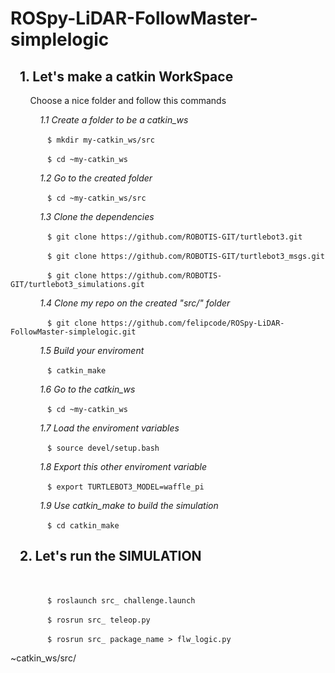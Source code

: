 # __ROSpy-LiDAR-FollowMaster-simplelogic__


## &nbsp;&nbsp; __1. Let's make a catkin WorkSpace__ 

&nbsp;&nbsp; &nbsp;&nbsp; &nbsp;&nbsp;Choose a nice folder and follow this commands



&nbsp;&nbsp; &nbsp;&nbsp; &nbsp;&nbsp; &nbsp;&nbsp; _1.1 Create a folder to be a catkin_ws_

&nbsp;&nbsp; &nbsp;&nbsp; &nbsp;&nbsp; &nbsp;&nbsp; &nbsp;&nbsp; 
`$ mkdir my-catkin_ws/src`


&nbsp;&nbsp; &nbsp;&nbsp; &nbsp;&nbsp; &nbsp;&nbsp; &nbsp;&nbsp; 
`$ cd ~my-catkin_ws`


&nbsp;&nbsp; &nbsp;&nbsp; &nbsp;&nbsp; &nbsp;&nbsp; _1.2 Go to the created folder_

&nbsp;&nbsp; &nbsp;&nbsp; &nbsp;&nbsp; &nbsp;&nbsp; &nbsp;&nbsp; 
`$ cd ~my-catkin_ws/src`


&nbsp;&nbsp; &nbsp;&nbsp; &nbsp;&nbsp; &nbsp;&nbsp; _1.3 Clone the dependencies_

&nbsp;&nbsp; &nbsp;&nbsp; &nbsp;&nbsp; &nbsp;&nbsp; &nbsp;&nbsp; 
`$ git clone https://github.com/ROBOTIS-GIT/turtlebot3.git
`

&nbsp;&nbsp; &nbsp;&nbsp; &nbsp;&nbsp; &nbsp;&nbsp; &nbsp;&nbsp; 
`$ git clone https://github.com/ROBOTIS-GIT/turtlebot3_msgs.git
`

&nbsp;&nbsp; &nbsp;&nbsp; &nbsp;&nbsp; &nbsp;&nbsp; &nbsp;&nbsp; 
`$ git clone https://github.com/ROBOTIS-GIT/turtlebot3_simulations.git
`





&nbsp;&nbsp; &nbsp;&nbsp; &nbsp;&nbsp; &nbsp;&nbsp; _1.4 Clone my repo on the created "src/" folder_

&nbsp;&nbsp; &nbsp;&nbsp; &nbsp;&nbsp; &nbsp;&nbsp; &nbsp;&nbsp; 
`$ git clone https://github.com/felipcode/ROSpy-LiDAR-FollowMaster-simplelogic.git`


&nbsp;&nbsp; &nbsp;&nbsp; &nbsp;&nbsp; &nbsp;&nbsp; 
_1.5 Build your enviroment_

&nbsp;&nbsp; &nbsp;&nbsp; &nbsp;&nbsp; &nbsp;&nbsp; &nbsp;&nbsp; 
`$ catkin_make`


&nbsp;&nbsp; &nbsp;&nbsp; &nbsp;&nbsp; &nbsp;&nbsp; _1.6 Go to the catkin_ws_

&nbsp;&nbsp; &nbsp;&nbsp; &nbsp;&nbsp; &nbsp;&nbsp; &nbsp;&nbsp; 
`$ cd ~my-catkin_ws`


&nbsp;&nbsp; &nbsp;&nbsp; &nbsp;&nbsp; &nbsp;&nbsp; _1.7 Load the enviroment variables_

&nbsp;&nbsp; &nbsp;&nbsp; &nbsp;&nbsp; &nbsp;&nbsp; &nbsp;&nbsp; 
`$ source devel/setup.bash`


&nbsp;&nbsp; &nbsp;&nbsp; &nbsp;&nbsp; &nbsp;&nbsp; _1.8 Export this other enviroment variable_

&nbsp;&nbsp; &nbsp;&nbsp; &nbsp;&nbsp; &nbsp;&nbsp; &nbsp;&nbsp; 
`$ export TURTLEBOT3_MODEL=waffle_pi`


&nbsp;&nbsp; &nbsp;&nbsp; &nbsp;&nbsp; &nbsp;&nbsp; _1.9 Use catkin_make to build the simulation_

&nbsp;&nbsp; &nbsp;&nbsp; &nbsp;&nbsp; &nbsp;&nbsp; &nbsp;&nbsp; 
`$ cd catkin_make`


## &nbsp;&nbsp; __2. Let's run the SIMULATION__
&nbsp;&nbsp; &nbsp;&nbsp; &nbsp;&nbsp;



&nbsp;&nbsp; &nbsp;&nbsp; &nbsp;&nbsp; &nbsp;&nbsp; &nbsp;&nbsp; 
`$ roslaunch src_ challenge.launch`

&nbsp;&nbsp; &nbsp;&nbsp; &nbsp;&nbsp; &nbsp;&nbsp; &nbsp;&nbsp; 
`$ rosrun src_ teleop.py`

&nbsp;&nbsp; &nbsp;&nbsp; &nbsp;&nbsp; &nbsp;&nbsp; &nbsp;&nbsp; 
`$ rosrun src_ package_name > flw_logic.py`



~catkin_ws/src/
